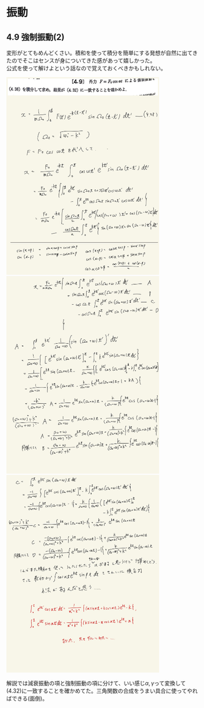 <script type="text/javascript" async src="https://cdnjs.cloudflare.com/ajax/libs/mathjax/2.7.7/MathJax.js?config=TeX-MML-AM_CHTML">
</script>

<script type="text/x-mathjax-config">
 MathJax.Hub.Config({
 tex2jax: {
 inlineMath: [['$', '$'] ],
 displayMath: [ ['$$','$$'], ["\\[","\\]"] ]
 }
 });
</script>

# 振動
## 4.9 強制振動(2)

変形がとてもめんどくさい。積和を使って積分を簡単にする発想が自然に出てきたのでそこはセンスが身についてきた感があって嬉しかった。
<br>
公式を使って解けよという話なので覚えておくべきかもしれない。
<br>

<img width="400" alt="rikigaku-106" src="./images/rikigaku-106.jpg">
<img width="400" alt="rikigaku-107" src="./images/rikigaku-107.jpg">
<img width="400" alt="rikigaku-108" src="./images/rikigaku-108.jpg">

<br>

解説では減衰振動の項と強制振動の項に分けて、いい感じ$\alpha, \gamma$って変換して(4.32)に一致することを確かめてた。三角関数の合成をうまい具合に使ってやればできる(面倒)。